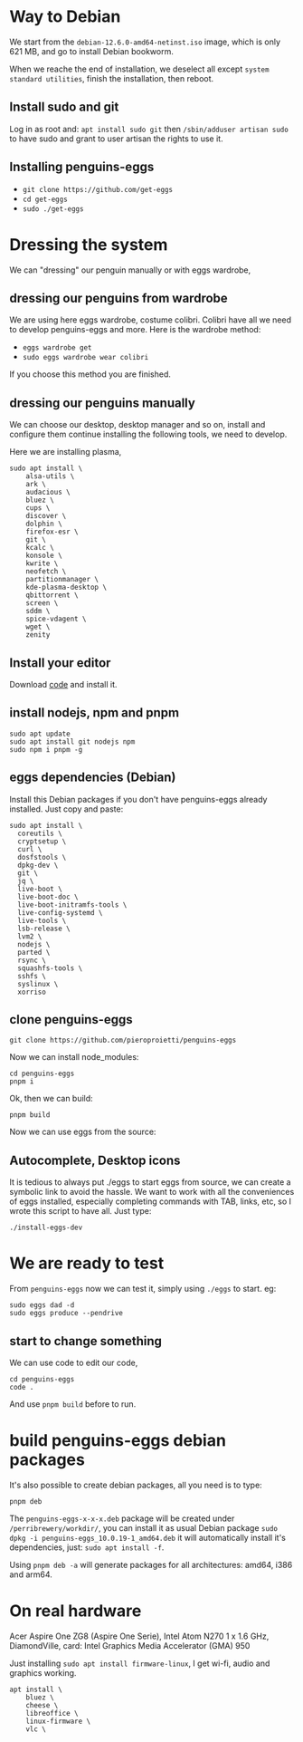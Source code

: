 # Way to Debian

We start from the `debian-12.6.0-amd64-netinst.iso` image, which is only 621 MB, and go to install Debian bookworm.

When we reache the end of installation, we deselect all except `system standard utilities`, finish the installation, then reboot.

## Install sudo and git
Log in as root and: `apt install sudo git` then `/sbin/adduser artisan sudo` to have sudo and grant to user artisan the rights to use it.

## Installing penguins-eggs
* `git clone https://github.com/get-eggs`
* `cd get-eggs`
* `sudo ./get-eggs`


# Dressing the system
We can "dressing" our penguin manually or with eggs wardrobe,

## dressing our penguins from wardrobe
We are using here eggs wardrobe, costume colibri. 
Colibri have all we need to develop penguins-eggs and more. Here is the wardrobe method:
* `eggs wardrobe get`
* `sudo eggs wardrobe wear colibri`

If you choose this method you are finished.

## dressing our penguins manually
We can choose our desktop, desktop manager and so on, install and configure them continue installing 
the following tools, we need to develop.

Here we are installing plasma,

```
sudo apt install \
    alsa-utils \
    ark \
    audacious \
    bluez \
    cups \
    discover \
    dolphin \
    firefox-esr \
    git \
    kcalc \
    konsole \ 
    kwrite \
    neofetch \
    partitionmanager \
    kde-plasma-desktop \
    qbittorrent \
    screen \ 
    sddm \
    spice-vdagent \
    wget \
    zenity
```


## Install your editor
Download [code](https://code.visualstudio.com/download) and install it. 

## install nodejs, npm and pnpm
```
sudo apt update
sudo apt install git nodejs npm
sudo npm i pnpm -g

```
## eggs dependencies (Debian)
Install this Debian packages if you don't have penguins-eggs already installed. Just copy and paste:


```
sudo apt install \
  coreutils \
  cryptsetup \
  curl \
  dosfstools \
  dpkg-dev \
  git \
  jq \
  live-boot \
  live-boot-doc \
  live-boot-initramfs-tools \
  live-config-systemd \
  live-tools \
  lsb-release \
  lvm2 \
  nodejs \
  parted \
  rsync \
  squashfs-tools \
  sshfs \
  syslinux \
  xorriso
```

## clone penguins-eggs

```
git clone https://github.com/pieroproietti/penguins-eggs
```

Now we can install node_modules:

```
cd penguins-eggs
pnpm i 
```

Ok, then we can build:
```
pnpm build
```

Now we can use eggs from the source:

## Autocomplete, Desktop icons
It is tedious to always put ./eggs to start eggs from source, we can create a symbolic link to avoid the hassle. 
We want to work with all the conveniences of eggs installed, especially completing commands with TAB, links, etc, so I wrote this script to have all. Just type:
```
./install-eggs-dev
```

# We are ready to test
From `penguins-eggs` now we can test it, simply using `./eggs` to start. eg:

```
sudo eggs dad -d
sudo eggs produce --pendrive
```

## start to change something
We can use code to edit our code, 
```
cd penguins-eggs
code .
```
And use `pnpm build` before to run. 

# build penguins-eggs debian packages

It's also possible to create debian packages, all you need is to type:
```
pnpm deb
```

The `penguins-eggs-x-x-x.deb` package will be created under `/perribrewery/workdir/`, you can install it as usual Debian package `sudo dpkg -i penguins-eggs_10.0.19-1_amd64.deb` it will automatically install it's dependencies, just: `sudo apt install -f`.

Using `pnpm deb -a` will generate packages for all architectures: amd64, i386 and arm64.


# On real hardware
Acer Aspire One ZG8 (Aspire One Serie), Intel Atom N270 1 x 1.6 GHz, DiamondVille, card: Intel Graphics Media Accelerator (GMA) 950

Just installing `sudo apt install firmware-linux`, I get wi-fi, audio and graphics working.

``` 
apt install \
    bluez \
    cheese \
    libreoffice \
    linux-firmware \
    vlc \
```
